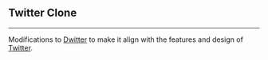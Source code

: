 ## Twitter Clone

---

Modifications to [Dwitter](https://realpython.com/django-social-network-1/) to make it align with the features and design of [Twitter](https://twitter.com).
